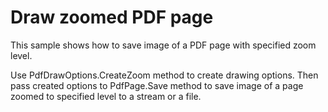 # Draw zoomed PDF page
This sample shows how to save image of a PDF page with specified zoom level.

Use PdfDrawOptions.CreateZoom method to create drawing options. Then pass created options to PdfPage.Save method to save image of a page zoomed to specified level to a stream or a file.